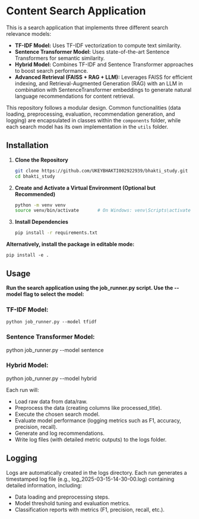 # Content Search Application

This is a search application that implements three different search relevance models:

- **TF-IDF Model:** Uses TF-IDF vectorization to compute text similarity.
- **Sentence Transformer Model:** Uses state-of-the-art Sentence Transformers for semantic similarity.
- **Hybrid Model:** Combines TF-IDF and Sentence Transformer approaches to boost search performance.
- **Advanced Retrieval (FAISS + RAG + LLM):** Leverages FAISS for efficient indexing, and Retrieval-Augmented Generation (RAG) with an LLM in combination with SentenceTransformer embeddings to generate natural language recommendations for content retrieval.


This repository follows a modular design. Common functionalities (data loading, preprocessing, evaluation, recommendation generation, and logging) are encapsulated in classes within the `components` folder, while each search model has its own implementation in the `utils` folder.


## Installation

1. **Clone the Repository**

   ```bash
   git clone https://github.com/UKEYBHAKTI002922939/bhakti_study.git
   cd bhakti_study

2. **Create and Activate a Virtual Environment (Optional but Recommended)**

   ```bash
   python -m venv venv
   source venv/bin/activate       # On Windows: venv\Scripts\activate


3. **Install Dependencies**

   ```bash
   pip install -r requirements.txt

**Alternatively, install the package in editable mode:**

    pip install -e .


## Usage

**Run the search application using the job_runner.py script. Use the --model flag to select the model:**
### TF-IDF Model:

    python job_runner.py --model tfidf

### Sentence Transformer Model:
   python job_runner.py --model sentence

### Hybrid Model:

   python job_runner.py --model hybrid

Each run will:

- Load raw data from data/raw.
- Preprocess the data (creating columns like processed_title).
- Execute the chosen search model.
- Evaluate model performance (logging metrics such as F1, accuracy, precision, recall).
- Generate and log recommendations.
- Write log files (with detailed metric outputs) to the logs folder.

## Logging
Logs are automatically created in the logs directory. Each run generates a timestamped log file (e.g., log_2025-03-15-14-30-00.log) containing detailed information, including:

- Data loading and preprocessing steps.
- Model threshold tuning and evaluation metrics.
- Classification reports with metrics (F1, precision, recall, etc.).

